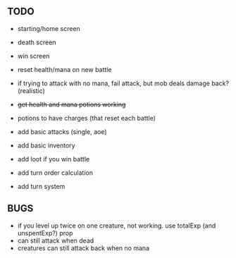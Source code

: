 ## TODO
* starting/home screen
* death screen
* win screen


* reset health/mana on new battle
* if trying to attack with no mana, fail attack, but mob deals damage back? (realistic)


* ~~get health and mana potions working~~
* potions to have charges (that reset each battle)


* add basic attacks (single, aoe)


* add basic inventory
* add loot if you win battle


* add turn order calculation
* add turn system


## BUGS
* if you level up twice on one creature, not working. use totalExp (and unspentExp?) prop
* can still attack when dead
* creatures can still attack back when no mana

